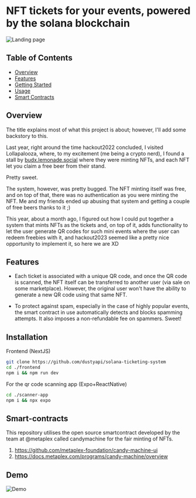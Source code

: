 # NFT tickets for your events, powered by the solana blockchain

![Landing page](https://github.com/dustyapi/solana-ticketing-system/assets/88740093/c4ef69f6-020d-4d5e-ad7c-dbdbb926b0d1)

## Table of Contents
- [Overview](#overview)
- [Features](#features)
- [Getting Started](#getting-started)
- [Usage](#usage)
- [Smart Contracts](#smart-contracts)

## Overview

The title explains most of what this project is about; however, I'll add some backstory to this.

Last year, right around the time hackout2022 concluded, I visited Lollapalooza, where, to my excitement (me being a crypto nerd), I found a stall by [budx.lemonade.social](https://budx.lemonade.social/) where they were minting NFTs, and each NFT let you claim a free beer from their stand.

Pretty sweet.

The system, however, was pretty bugged. The NFT minting itself was free, and on top of that, there was no authentication as you were minting the NFT. Me and my friends ended up abusing that system and getting a couple of free beers thanks to it ;)

This year, about a month ago, I figured out how I could put together a system that mints NFTs as the tickets and, on top of it, adds functionality to let the user generate QR codes for such mini events where the user can redeem freebies with it, and hackout2023 seemed like a pretty nice opportunity to implement it, so here we are XD


## Features

- Each ticket is associated with a unique QR code, and once the QR code is scanned, the NFT itself can be transferred to another user (via sale on some marketplace). However, the original user won't have the ability to generate a new QR code using that same NFT.

- To protect against spam, especially in the case of highly popular events, the smart contract in use automatically detects and blocks spamming attempts. It also imposes a non-refundable fee on spammers. Sweet!

## Installation

Frontend (NextJS)

```bash
git clone https://github.com/dustyapi/solana-ticketing-system
cd ./frontend
npm i && npm run dev 
```
For the qr code scanning app (Expo+ReactNative)
```bash
cd ./scanner-app 
npm i && npx expo
```
## Smart-contracts

This repository utilises the open source smartcontract developed by the team at @metaplex called candymachine for the fair minting of NFTs.

1. https://github.com/metaplex-foundation/candy-machine-ui
2. https://docs.metaplex.com/programs/candy-machine/overview


## Demo
![Demo](https://github.com/dustyapi/solana-ticketing-system/assets/88740093/2fe1ba2e-6507-4869-9e81-1672b1fd7743)




